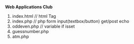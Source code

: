 <b>Web Applications Club</b>

1. index.html     // html Tag
2. index.php      // php form input(textbox/button) get/post echo
3. oddeven.php    // variable if isset
4. guessnumber.php
5. atm.php
